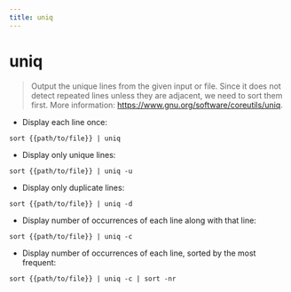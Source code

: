 ```yaml
---
title: uniq
---
```

# uniq

> Output the unique lines from the given input or file.
> Since it does not detect repeated lines unless they are adjacent, we need to sort them first.
> More information: <https://www.gnu.org/software/coreutils/uniq>.

- Display each line once:

`sort {{path/to/file}} | uniq`

- Display only unique lines:

`sort {{path/to/file}} | uniq -u`

- Display only duplicate lines:

`sort {{path/to/file}} | uniq -d`

- Display number of occurrences of each line along with that line:

`sort {{path/to/file}} | uniq -c`

- Display number of occurrences of each line, sorted by the most frequent:

`sort {{path/to/file}} | uniq -c | sort -nr`
